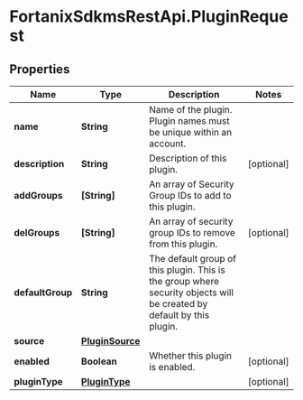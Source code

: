 # FortanixSdkmsRestApi.PluginRequest

## Properties
Name | Type | Description | Notes
------------ | ------------- | ------------- | -------------
**name** | **String** | Name of the plugin. Plugin names must be unique within an account. | 
**description** | **String** | Description of this plugin. | [optional] 
**addGroups** | **[String]** | An array of Security Group IDs to add to this plugin. | 
**delGroups** | **[String]** | An array of security group IDs to remove from this plugin. | [optional] 
**defaultGroup** | **String** | The default group of this plugin. This is the group where security objects will be created by default by this plugin. | 
**source** | [**PluginSource**](PluginSource.md) |  | 
**enabled** | **Boolean** | Whether this plugin is enabled. | [optional] 
**pluginType** | [**PluginType**](PluginType.md) |  | [optional] 


